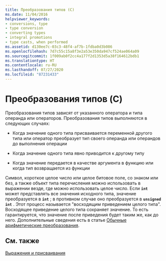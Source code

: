 ```yaml
---
title: Преобразования типов (C)
ms.date: 11/04/2016
helpviewer_keywords:
- conversions, type
- type conversion
- converting types
- integral promotions
- type casts, when performed
ms.assetid: d130ee7c-03c3-48f4-af7b-1fdba0d3b086
ms.openlocfilehash: 7d7c55c15a8f3e2a53e350da947cf524ae064a09
ms.sourcegitcommit: 1f009ab0f2cc4a177f2d1353d5a38f164612bdb1
ms.translationtype: HT
ms.contentlocale: ru-RU
ms.lasthandoff: 07/27/2020
ms.locfileid: "87231433"
---
```

# <a name="type-conversions-c"></a>Преобразования типов (C)

Преобразования типов зависят от указанного оператора и типа операнда или операторов. Преобразования типов выполняются в следующих случаях:

- Когда значение одного типа присваивается переменной другого типа или оператор преобразует тип своего операнда или операндов до выполнения операции

- Когда значение одного типа явно приводится к другому типу

- Когда значение передается в качестве аргумента в функцию или когда тип возвращается из функции

Символ, короткое целое число или целое битовое поле, со знаком или без, а также объект типа перечисления можно использовать в выражении везде, где можно использовать целое число. Если **`int`** может представлять все значения исходного типа, значение преобразуется в **`int`** ; в противном случае оно преобразуется в **`unsigned int`** . Этот процесс называется "восходящим приведением целого типа". Восходящее приведение целого типа сохраняет значение. То есть гарантируется, что значение после приведения будет таким же, как до него. Дополнительные сведения есть в статье [Обычные арифметические преобразования](../c-language/usual-arithmetic-conversions.md).

## <a name="see-also"></a>См. также

[Выражения и присваивания](../c-language/expressions-and-assignments.md)
